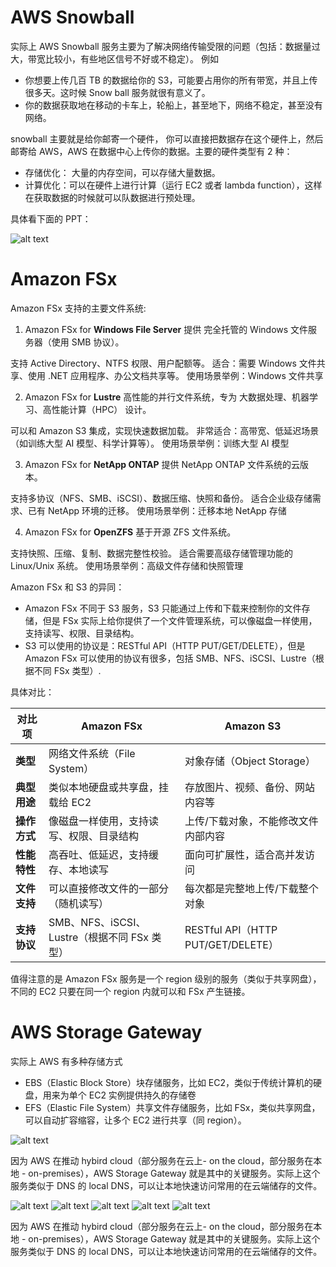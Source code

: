 # AWS Snowball

实际上 AWS Snowball 服务主要为了解决网络传输受限的问题（包括：数据量过大，带宽比较小，有些地区信号不好或不稳定）。
例如

- 你想要上传几百 TB 的数据给你的 S3，可能要占用你的所有带宽，并且上传很多天。这时候 Snow ball 服务就很有意义了。
- 你的数据获取地在移动的卡车上，轮船上，甚至地下，网络不稳定，甚至没有网络。

snowball 主要就是给你邮寄一个硬件， 你可以直接把数据存在这个硬件上，然后邮寄给 AWS，AWS 在数据中心上传你的数据。主要的硬件类型有 2 种：

- 存储优化： 大量的内存空间，可以存储大量数据。
- 计算优化：可以在硬件上进行计算（运行 EC2 或者 lambda function），这样在获取数据的时候就可以队数据进行预处理。

具体看下面的 PPT：

![alt text](./aws-snowball.png)

# Amazon FSx

Amazon FSx 支持的主要文件系统:

1. Amazon FSx for **Windows File Server** 提供 完全托管的 Windows 文件服务器（使用 SMB 协议）。

支持 Active Directory、NTFS 权限、用户配额等。
适合：需要 Windows 文件共享、使用 .NET 应用程序、办公文档共享等。
使用场景举例：Windows 文件共享

2. Amazon FSx for **Lustre** 高性能的并行文件系统，专为 大数据处理、机器学习、高性能计算（HPC） 设计。

可以和 Amazon S3 集成，实现快速数据加载。
非常适合：高带宽、低延迟场景（如训练大型 AI 模型、科学计算等）。
使用场景举例：训练大型 AI 模型

3. Amazon FSx for **NetApp ONTAP** 提供 NetApp ONTAP 文件系统的云版本。

支持多协议（NFS、SMB、iSCSI）、数据压缩、快照和备份。
适合企业级存储需求、已有 NetApp 环境的迁移。
使用场景举例：迁移本地 NetApp 存储

4. Amazon FSx for **OpenZFS** 基于开源 ZFS 文件系统。

支持快照、压缩、复制、数据完整性校验。
适合需要高级存储管理功能的 Linux/Unix 系统。
使用场景举例：高级文件存储和快照管理

Amazon FSx 和 S3 的异同：

- Amazon FSx 不同于 S3 服务，S3 只能通过上传和下载来控制你的文件存储，但是 FSx 实际上给你提供了一个文件管理系统，可以像磁盘一样使用，支持读写、权限、目录结构。
- S3 可以使用的协议是：RESTful API（HTTP PUT/GET/DELETE），但是 Amazon FSx 可以使用的协议有很多，包括 SMB、NFS、iSCSI、Lustre（根据不同 FSx 类型）.

具体对比：

| 对比项       | **Amazon FSx**                               | **Amazon S3**                       |
| ------------ | -------------------------------------------- | ----------------------------------- |
| **类型**     | 网络文件系统（File System）                  | 对象存储（Object Storage）          |
| **典型用途** | 类似本地硬盘或共享盘，挂载给 EC2             | 存放图片、视频、备份、网站内容等    |
| **操作方式** | 像磁盘一样使用，支持读写、权限、目录结构     | 上传/下载对象，不能修改文件内部内容 |
| **性能特性** | 高吞吐、低延迟，支持缓存、本地读写           | 面向可扩展性，适合高并发访问        |
| **文件支持** | 可以直接修改文件的一部分（随机读写）         | 每次都是完整地上传/下载整个对象     |
| **支持协议** | SMB、NFS、iSCSI、Lustre（根据不同 FSx 类型） | RESTful API（HTTP PUT/GET/DELETE）  |

值得注意的是 Amazon FSx 服务是一个 region 级别的服务（类似于共享网盘），不同的 EC2 只要在同一个 region 内就可以和 FSx 产生链接。

# AWS Storage Gateway

实际上 AWS 有多种存储方式

- EBS（Elastic Block Store）块存储服务，比如 EC2，类似于传统计算机的硬盘，用来为单个 EC2 实例提供持久的存储卷
- EFS（Elastic File System）共享文件存储服务，比如 FSx，类似共享网盘，可以自动扩容缩容，让多个 EC2 进行共享（同 region）。

![alt text](./aws-storage-cloud-native-options.png)

因为 AWS 在推动 hybird cloud（部分服务在云上- on the cloud，部分服务在本地 - on-premises），AWS Storage Gateway 就是其中的关键服务。实际上这个服务类似于 DNS 的 local DNS，可以让本地快速访问常用的在云端储存的文件。

![alt text](./s3-file-gateway.png)
![alt text](./fsx-file-gateway.png)
![alt text](./volume-gateway.png)
![alt text](./tap-gateway.png)
![alt text](./storage-gateway.png)

因为 AWS 在推动 hybird cloud（部分服务在云上- on the cloud，部分服务在本地 - on-premises），AWS Storage Gateway 就是其中的关键服务。实际上这个服务类似于 DNS 的 local DNS，可以让本地快速访问常用的在云端储存的文件。
